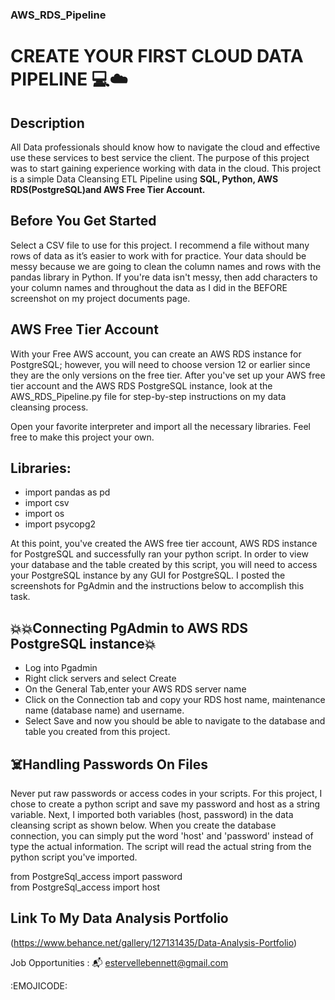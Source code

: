 ### AWS_RDS_Pipeline
# CREATE YOUR FIRST CLOUD DATA PIPELINE :computer::cloud:

## Description

All Data professionals should know how to navigate the cloud and effective use these services to best service the client. The purpose of this project was to start gaining experience working with data in the cloud. This project is a simple Data Cleansing ETL Pipeline using **SQL, Python, AWS RDS(PostgreSQL)and AWS Free Tier Account.**

## Before You Get Started

Select a CSV file to use for this project. I recommend a file without many rows of data as it’s easier to work with for practice.  Your data should be messy because we are going to clean the column names and rows with the pandas library in Python. If you're data isn't messy, then add characters to your column names and throughout the data as I did in the BEFORE screenshot on my project documents page.

## AWS Free Tier Account

With your Free AWS account, you can create an AWS RDS instance for PostgreSQL; however, you will need to choose version 12 or earlier since they are the only versions on the free tier. After you've set up your AWS free tier account and the AWS RDS PostgreSQL instance, look at the AWS_RDS_Pipeline.py file for step-by-step instructions on my data cleansing process. 

Open your favorite interpreter and import all the necessary libraries. Feel free to make this project your own.

## Libraries:

- import pandas as pd
- import csv
- import os
- import psycopg2


At this point, you've created the AWS free tier account, AWS RDS instance for PostgreSQL and successfully ran your python script.
In order to view your database and the table created by this script, you will need to access your PostgreSQL instance by any GUI for PostgreSQL. I posted the screenshots for PgAdmin and the instructions below to accomplish this task.

## :boom::boom:Connecting PgAdmin to AWS RDS PostgreSQL instance:boom:
- Log into Pgadmin
- Right click servers and select Create
- On the General Tab,enter your AWS RDS server name
- Click on the Connection tab and copy your RDS host name, maintenance name (database name) and username. 
- Select Save and now you should be able to navigate to the database and table you created from this project.



## :skull_and_crossbones:Handling Passwords On Files
Never put raw passwords or access codes in your scripts. For this project, I chose to create a python script and save my password and host as a string variable.
Next, I imported both variables (host, password) in the data cleansing script as shown below.  When you create the database connection, you can simply put the word 'host' and 'password' instead of type the actual information.  The script will read the actual string from the python script you've imported.  



from PostgreSql_access import password\
from PostgreSql_access import host


## Link To My Data Analysis Portfolio
(https://www.behance.net/gallery/127131435/Data-Analysis-Portfolio)

Job Opportunities : :mailbox_with_mail: estervellebennett@gmail.com


:EMOJICODE:
